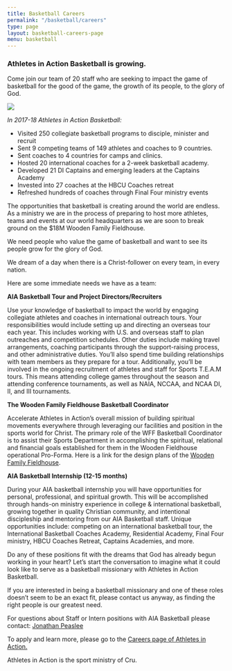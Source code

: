 ```yaml
---
title: Basketball Careers
permalink: "/basketball/careers"
type: page
layout: basketball-careers-page
menu: basketball
---
```

### Athletes in Action Basketball is growing.

Come join our team of 20 staff who are seeking to impact the game of basketball for the good of the game, the growth of its people, to the glory of God. 

<img class="col-md-6 pull-right" src="/uploads/basketball/IMG_5212.jpeg" />

*In 2017-18 Athletes in Action Basketball:*

* Visited 250 collegiate basketball programs to disciple, minister and recruit
* Sent 9 competing teams of 149 athletes and coaches to 9 countries.
* Sent coaches to 4 countries for camps and clinics. 
* Hosted 20 international coaches for a 2-week basketball academy. 
* Developed 21 DI Captains and emerging leaders at the Captains Academy
* Invested into 27 coaches at the HBCU Coaches retreat
* Refreshed hundreds of coaches through Final Four ministry events



The opportunities that basketball is creating around the world are endless.  As a ministry we are in the process of preparing to host more athletes, teams and events at our world headquarters as we are soon to break ground on the $18M Wooden Family Fieldhouse.  

We need people who value the game of basketball and want to see its people grow for the glory of God.  

We dream of a day when there is a Christ-follower on every team, in every nation.  

Here are some immediate needs we have as a team: 

**AIA Basketball Tour and Project Directors/Recruiters**

Use your knowledge of basketball to impact the world by engaging collegiate athletes and coaches in international outreach tours. Your responsibilities would include setting up and directing an overseas tour each year. This includes working with U.S. and overseas staff to plan outreaches and competition schedules. Other duties include making travel arrangements, coaching participants through the support-raising process, and other administrative duties. You’ll also spend time building relationships with team members as they prepare for a tour. Additionally, you’ll be involved in the ongoing recruitment of athletes and staff for Sports T.E.A.M tours. This means attending college games throughout the season and attending conference tournaments, as well as NAIA, NCCAA, and NCAA DI, II, and III tournaments.

**The Wooden Family Fieldhouse Basketball Coordinator**

Accelerate Athletes in Action’s overall mission of building spiritual movements everywhere through leveraging our facilities and position in the sports world for Christ. The primary role of the WFF Basketball Coordinator is to assist their Sports Department in accomplishing the spiritual, relational and financial goals established for them in the Wooden Fieldhouse operational Pro-Forma.
Here is a link for the design plans of the [Wooden Family Fieldhouse](http://www.woodenfamilyfieldhouse.com/).


**AIA Basketball Internship (12-15 months)**

During your AIA basketball internship you will have opportunities for personal, professional, and spiritual growth.  This will be accomplished through hands-on ministry experience in college & international basketball, growing together in quality Christian community, and intentional discipleship and mentoring from our AIA Basketball staff.  Unique opportunities include: competing on an international basketball tour, the International Basketball Coaches Academy,  Residential Academy, Final Four ministry, HBCU Coaches Retreat, Captains Academies, and more.

Do any of these positions fit with the dreams that God has already begun working in your heart?  Let’s start the conversation to imagine what it could look like to serve as a basketball missionary with Athletes in Action Basketball.

If you are interested in being a basketball missionary and one of these roles doesn’t seem to be an exact fit, please contact us anyway, as finding the right people is our greatest need.

For questions about Staff or Intern positions with AIA Basketball please contact: [Jonathan Peaslee](mailto:jonathan.peaslee@athletesinaction.org)

To apply and learn more, please go to the [Careers page of Athletes in Action.](https://goaia.org/careers) 

Athletes in Action is the sport ministry of Cru. 

